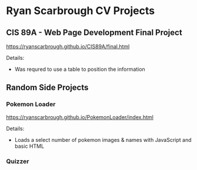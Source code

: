 # Ryan Scarbrough CV Projects

## CIS 89A - Web Page Development Final Project
https://ryanscarbrough.github.io/CIS89A/final.html

Details:
- Was requred to use a table to position the information

## Random Side Projects

### Pokemon Loader
https://ryanscarbrough.github.io/PokemonLoader/index.html

Details:
- Loads a select number of pokemon images & names with JavaScript and basic HTML

### Quizzer
